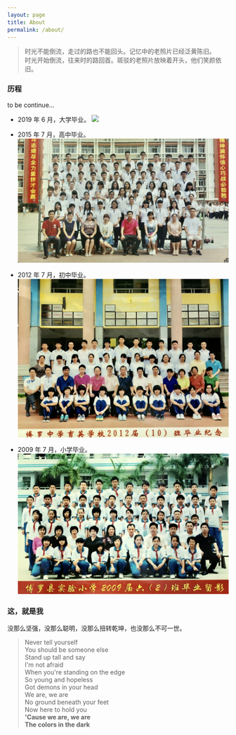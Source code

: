 ```yaml
---
layout: page
title: About
permalink: /about/
---
```


> <i class="fas fa-quote-left fa-2x fa-pull-left"></i>时光不能倒流，走过的路也不能回头。记忆中的老照片已经泛黄陈旧。<br>
                                                      时光开始倒流，往来时的路回首。斑驳的老照片放映着开头，他们笑颜依旧。

### 历程

to be continue...

- 2019 年 6 月，大学毕业。
    ![](/images/about/College.png)

- 2015 年 7 月，高中毕业。
    ![](/images/about/Senior.jpg)

- 2012 年 7 月，初中毕业。
    ![](/images/about/Junior.jpg)

- 2009 年 7 月，小学毕业。
    ![](/images/about/Primary.jpg)

### 这，就是我
没那么坚强，没那么聪明，没那么扭转乾坤，也没那么不可一世。

> Never tell yourself<br>
You should be someone else<br>
Stand up tall and say<br>
I'm not afraid<br>
When you're standing on the edge<br>
So young and hopeless<br>
Got demons in your head<br>
We are, we are<br>
No ground beneath your feet<br>
Now here to hold you<br>
**'Cause we are, we are<br>
The colors in the dark**<br>

<link rel="stylesheet" href="https://use.fontawesome.com/releases/v5.4.2/css/all.css" integrity="sha384-/rXc/GQVaYpyDdyxK+ecHPVYJSN9bmVFBvjA/9eOB+pb3F2w2N6fc5qB9Ew5yIns" crossorigin="anonymous">